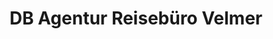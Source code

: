 ---
title: "DB Agentur Reisebüro Velmer"
url: /meschede/db-agentur-reisebuero-velmer/
shop: Reisebüro
---
